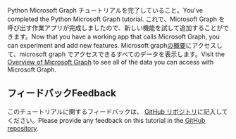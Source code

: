 <!-- markdownlint-disable MD002 MD041 -->

<span data-ttu-id="104ec-101">Python Microsoft Graph チュートリアルを完了していること。</span><span class="sxs-lookup"><span data-stu-id="104ec-101">You've completed the Python Microsoft Graph tutorial.</span></span> <span data-ttu-id="104ec-102">これで、Microsoft Graph を呼び出す作業アプリが完成しましたので、新しい機能を試して追加することができます。</span><span class="sxs-lookup"><span data-stu-id="104ec-102">Now that you have a working app that calls Microsoft Graph, you can experiment and add new features.</span></span> <span data-ttu-id="104ec-103">Microsoft graph[の概要](/graph/overview)にアクセスして、microsoft graph でアクセスできるすべてのデータを表示します。</span><span class="sxs-lookup"><span data-stu-id="104ec-103">Visit the [Overview of Microsoft Graph](/graph/overview) to see all of the data you can access with Microsoft Graph.</span></span>

## <a name="feedback"></a><span data-ttu-id="104ec-104">フィードバック</span><span class="sxs-lookup"><span data-stu-id="104ec-104">Feedback</span></span>

<span data-ttu-id="104ec-105">このチュートリアルに関するフィードバックは、 [GitHub リポジトリ](https://github.com/microsoftgraph/msgraph-training-pythondjangoapp)に記入してください。</span><span class="sxs-lookup"><span data-stu-id="104ec-105">Please provide any feedback on this tutorial in the [GitHub repository](https://github.com/microsoftgraph/msgraph-training-pythondjangoapp).</span></span>